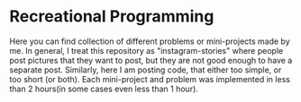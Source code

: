 # Recreational Programming

Here you can find collection of different problems or mini-projects made by me. In general, I treat this repository as "instagram-stories" where people post pictures that they want to post, but they are not good enough to have a separate post.
Similarly, here I am posting code, that either too simple, or too short (or both). Each  mini-project and problem was implemented in less than 2 hours(in some cases even less than 1 hour). 
